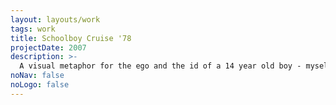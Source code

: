 ```yaml
---
layout: layouts/work
tags: work
title: Schoolboy Cruise '78
projectDate: 2007
description: >-
  A visual metaphor for the ego and the id of a 14 year old boy - myself in 1978. The snapshots were taken on a school cruise which is also where the pornography was acquired.  At the time, the pornography seemed more interesting than the historical sights. It was the photographs that were shown on my return home, not the pornography. In this sense these pictures represent what we choose to show, juxtaposed with what we feel we cannot show. They also invite a questioning of how we view photographic images from distinct genres.
noNav: false
noLogo: false
---
```

